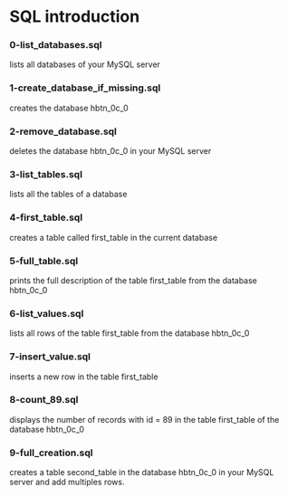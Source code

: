 # SQL introduction
### 0-list_databases.sql
lists all databases of your MySQL server
### 1-create_database_if_missing.sql
creates the database hbtn_0c_0
### 2-remove_database.sql
deletes the database hbtn_0c_0 in your MySQL server
### 3-list_tables.sql
lists all the tables of a database
### 4-first_table.sql
creates a table called first_table in the current database
### 5-full_table.sql
prints the full description of the table first_table from the database hbtn_0c_0
### 6-list_values.sql
lists all rows of the table first_table from the database hbtn_0c_0
### 7-insert_value.sql
inserts a new row in the table first_table
### 8-count_89.sql
displays the number of records with id = 89 in the table first_table of the database hbtn_0c_0
### 9-full_creation.sql
creates a table second_table in the database hbtn_0c_0 in your MySQL server and add multiples rows.
